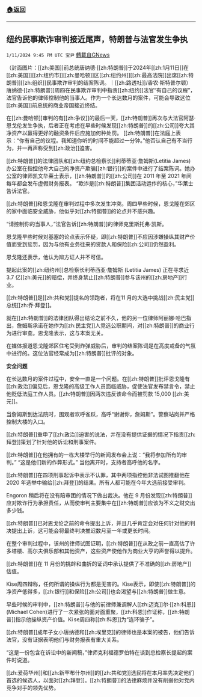 ###  [:house:返回](README.md)
---


## 纽约民事欺诈审判接近尾声，特朗普与法官发生争执
`1/11/2024 9:45 PM UTC 宝尹` [轉載自GNews](https://gnews.org/articles/2209950)

（封面图片：[[zh:美国]]前总统唐纳德·[[zh:特朗普]]于2024年[[zh:1月11日]]在[[zh:美国]][[zh:纽约市]][[zh:曼哈顿]]区[[zh:纽约州]][[zh:最高法院]]出席[[zh:特朗普]][[zh:组织]]民事欺诈审判的结案陈词。｜[[zh:路透社]]/香农·斯特普尔顿）
唐纳德·[[zh:特朗普]]周四在民事欺诈审判中指责[[zh:纽约]]法官“有自己的议程”，法官告诉他的律师控制他的当事人。作为一个长达数月的案件，可能会导致这位[[zh:美国]]前总统的商业帝国接近终结。

在[[zh:曼哈顿]]审判的有[[zh:争议]]的最后一天，[[zh:特朗普]]再次与大法官阿瑟·恩戈伦发生争执，后者正在考虑在早些时候发现[[zh:特朗普]]的[[zh:公司]]夸大其净资产以赢得更好的融资条件后应施加何种处罚。
[[zh:特朗普]]在法庭上表示：“你有自己的议程。我知道你听的时间不能超过一分钟。”他否认自己有不当行为，并一再声称受到[[zh:政治]]迫害。

[[zh:特朗普]]的法律团队和[[zh:纽约总检察长]]利蒂蒂亚·詹姆斯(Letitia James)办公室在指控他夸大自己的净资产欺骗[[zh:银行]]的案件中进行了结案陈词。她办公室的律师凯文华莱士表示，[[zh:特朗普]]的[[zh:公司]]在 2011 年至 2021 年间每年都会发布虚假财务报表。
“欺诈是[[zh:特朗普]]集团活动运作的核心，”华莱士告诉法官。

[[zh:特朗普]]和恩戈隆在审判过程中多次发生冲突。周四早些时候，恩戈隆在郊区的家中面临安全威胁，他似乎对[[zh:特朗普]]的论点并不感兴趣。

“请控制你的当事人，”法官告诉[[zh:特朗普]]的律师克里斯托弗·凯斯。

恩戈隆早些时候对基塞的论点表示怀疑，即[[zh:特朗普]]不应因涉嫌操纵其财产价值而受到惩罚，因为与他有业务往来的贷款人和保险[[zh:公司]]仍然盈利。

恩戈隆还表示，他认为辩方证人并不可信。

提起此案的[[zh:纽约州]]总检察长利蒂西亚·詹姆斯 (Letitia James) 正在寻求近 3.7 亿[[zh:美元]]的赔偿，并终身禁止[[zh:特朗普]]参与该州的[[zh:房地产]]行业。

[[zh:特朗普]]是[[zh:共和党]]提名的领跑者，将在11 月的大选中挑战[[zh:民主党]]总统[[zh:乔·拜登]]。

就在[[zh:特朗普]]的法律团队得出结论之前不久，他的另一位律师阿丽娜·哈巴指出，詹姆斯承诺在她作为[[zh:民主党]]人竞选公职期间，对[[zh:特朗普]]的商业行为进行审查。恩戈隆表示，这与本案无关。

在媒体报道恩戈隆郊区住宅受到炸弹威胁后，审判的结案陈词是在高度戒备的气氛中进行的。这位法官经常成为[[zh:特朗普]]批评的对象。

**安全问题**

在长达数月的案件过程中，安全一直是一个问题。在[[zh:特朗普]]批评恩戈隆有[[zh:政治]]偏见后，恩戈隆的高级工作人员面临威胁，促使法官发布禁言令，禁止他贬低法庭工作人员。[[zh:特朗普]]因两次违反该命令而被罚款 15,000 [[zh:美元]]。

当詹姆斯到达法院时，围观者欢呼雀跃，高呼“谢谢你，詹姆斯”。警察站岗并严格控制大楼的入口。

[[zh:特朗普]]重申了[[zh:政治]]迫害的说法，并在没有提供证据的情况下指责[[zh:拜登]]策划了针对他的诉讼和刑事案件。

[[zh:特朗普]]在他拥有的一栋大楼举行的新闻发布会上说：“我将参加所有的审判。” “这是他们新的作弊形式。” 当他离开时，支持者高呼他的名字。

[[zh:特朗普]]在四项刑事起诉中表示不认罪，其中两项指控他非法试图推翻他在 2020 年选举中输给[[zh:拜登]]的结果。所有人都可能在今年大选前接受审判。

Engoron 稍后将在没有陪审团的情况下做出裁决。他在 9 月份发现[[zh:特朗普]]应对欺诈行为承担责任，从而使审判主要集中在[[zh:特朗普]]应该为不义之财交出多少钱。

[[zh:特朗普]]已对恩戈伦之前的命令提出上诉，并且几乎肯定会对任何针对他的判决提出上诉，这可能会将最终判决推迟数月至一年或更长时间。

在整个审判过程中，该州的律师试图证明，[[zh:特朗普]]在从政之前一直高估了许多塔楼、高尔夫俱乐部和其他资产，这些资产使他作为商业大亨的声誉得以提升。

[[zh:特朗普]]在 11 月份的挑衅和曲折的证词中承认提供了不准确的[[zh:房地产]]估值。

Kise周四辩称，任何所谓的操纵行为都是无害的。Kise表示，即使[[zh:特朗普]]的净资产低得多，[[zh:银行]]和保险[[zh:公司]]也会渴望与[[zh:特朗普]]做生意。


早些时候的审判中，[[zh:特朗普]]与他的前律师兼调解人[[zh:迈克]]尔·[[zh:科恩]] (Michael Cohen)进行了一次紧张的面对面重聚，[[zh:科恩]]作证称，[[zh:特朗普]]指示他操纵资产价值。Ki se周四称[[zh:科恩]]为“连环骗子”。

[[zh:特朗普]]成年子女小唐纳德和[[zh:埃里克]]的律师也是本案的被告，他们告诉法官，没有证据表明他们与财务报表有重大关系。

“这是一份包含在诉讼中的新闻稿，”律师克利福德罗伯特在谈到总检察长提起的案件时说道。

[[zh:爱荷华州]]和[[zh:新罕布什尔州]]的[[zh:共和党]]选民将在本月率先决定他们首选的候选人，以面对[[zh:拜登]]。[[zh:特朗普]]的法律麻烦并没有削弱他对党内竞争对手的领先优势。




